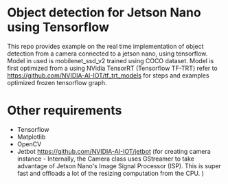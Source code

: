 # Object detection for Jetson Nano using Tensorflow

This repo provides example on the real time implementation of object detection from a camera connected to a jetson nano, using tensorflow. Model in used is mobilenet_ssd_v2 trained using COCO dataset. Model is first optimized from a  using NVidia TensorRT (Tensorflow TF-TRT) refer to https://github.com/NVIDIA-AI-IOT/tf_trt_models for steps and examples optimized frozen tensorflow graph.

# Other requirements

* Tensorflow
* Matplotlib
* OpenCV
* Jetbot https://github.com/NVIDIA-AI-IOT/jetbot (for creating camera instance - Internally, the Camera class uses GStreamer to take advantage of Jetson Nano's Image Signal Processor (ISP). This is super fast and offloads a lot of the resizing computation from the CPU. ) 
